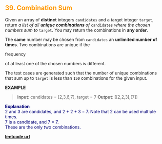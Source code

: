 <h2 style="color:#F90;">39. Combination Sum</h2>

Given an array of **distinct** integers `candidates` and a target integer `target`, return _a list of all **unique combinations** of_ `candidates` _where the chosen numbers sum to_ `target`_._ You may return the combinations in **any order**.

The **same** number may be chosen from `candidates` an **unlimited number of times**. Two combinations are unique if the

frequency

of at least one of the chosen numbers is different.

The test cases are generated such that the number of unique combinations that sum up to `target` is less than `150` combinations for the given input.

**EXAMPLE**
>**Input**: candidates = [2,3,6,7], target = 7
**Output**: \[[2,2,3],[7]]

<p style="color:#007;">
<b>Explanation</b><br>
2 and 3 are candidates, and 2 + 2 + 3 = 7. Note that 2 can be used multiple times.<br>
7 is a candidate, and 7 = 7.<br>
These are the only two combinations.
</p>

**[leetcode url](https://leetcode.com/problems/combination-sum/description)**
